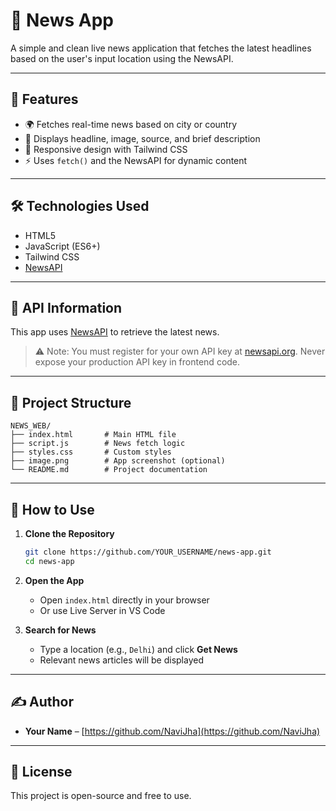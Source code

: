 
# 📰 News App

A simple and clean live news application that fetches the latest headlines based on the user's input location using the NewsAPI.

---


## 🚀 Features

- 🌍 Fetches real-time news based on city or country
- 📰 Displays headline, image, source, and brief description
- 📱 Responsive design with Tailwind CSS
- ⚡ Uses `fetch()` and the NewsAPI for dynamic content

---

## 🛠️ Technologies Used

- HTML5
- JavaScript (ES6+)
- Tailwind CSS
- [NewsAPI](https://newsapi.org/)

---

## 🔑 API Information

This app uses [NewsAPI](https://newsapi.org/) to retrieve the latest news.

> ⚠️ Note: You must register for your own API key at [newsapi.org](https://newsapi.org/). Never expose your production API key in frontend code.

---

## 📁 Project Structure

```
NEWS_WEB/
├── index.html       # Main HTML file
├── script.js        # News fetch logic
├── styles.css       # Custom styles
├── image.png        # App screenshot (optional)
└── README.md        # Project documentation
```

---

## 🚀 How to Use

1. **Clone the Repository**
   ```bash
   git clone https://github.com/YOUR_USERNAME/news-app.git
   cd news-app
   ```

2. **Open the App**
   - Open `index.html` directly in your browser
   - Or use Live Server in VS Code

3. **Search for News**
   - Type a location (e.g., `Delhi`) and click **Get News**
   - Relevant news articles will be displayed

---

## ✍️ Author

- **Your Name** – [https://github.com/NaviJha](https://github.com/NaviJha)

---

## 📄 License

This project is open-source and free to use.
